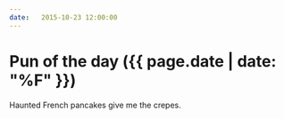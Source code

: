 ```yaml
---
date:   2015-10-23 12:00:00
---
```


# Pun of the day ({{ page.date | date: "%F" }})

Haunted French pancakes give me the crepes.

